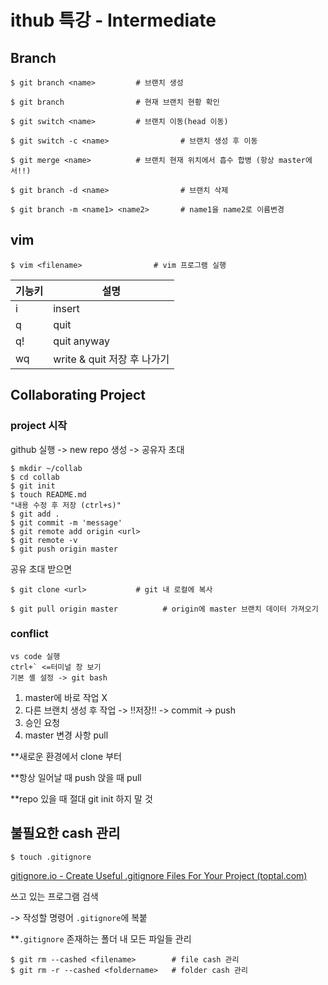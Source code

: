 # ithub 특강 - Intermediate

## Branch

```
$ git branch <name>		    # 브랜치 생성

$ git branch			    # 현재 브랜치 현황 확인

$ git switch <name>		    # 브랜치 이동(head 이동)

$ git switch -c <name>                # 브랜치 생성 후 이동

$ git merge <name>		    # 브랜치 현재 위치에서 흡수 합병 (항상 master에서!!)

$ git branch -d <name>                # 브랜치 삭제

$ git branch -m <name1> <name2>       # name1을 name2로 이름변경
```



## vim

```
$ vim <filename>				# vim 프로그램 실행
```

| 기능키 | 설명                        |
| ------ | --------------------------- |
| i      | insert                      |
| q      | quit                        |
| q!     | quit anyway                 |
| wq     | write & quit 저장 후 나가기 |



## Collaborating Project

### project 시작

github 실행 -> new repo 생성 -> 공유자 초대

```
$ mkdir ~/collab
$ cd collab
$ git init
$ touch README.md
"내용 수정 후 저장 (ctrl+s)"
$ git add .
$ git commit -m 'message'
$ git remote add origin <url>
$ git remote -v
$ git push origin master
```

공유 초대 받으면

```
$ git clone <url>           # git 내 로컬에 복사

$ git pull origin master          # origin에 master 브랜치 데이터 가져오기
```

### conflict

```
vs code 실행
ctrl+` <=터미널 창 보기
기본 셸 설정 -> git bash
```

1. master에 바로 작업 X
2. 다른 브랜치 생성 후 작업 -> !!저장!! -> commit -> push
3. 승인 요청
4. master 변경 사항 pull



**새로운 환경에서 clone 부터

**항상 일어날 때 push 앉을 때 pull

**repo 있을 때 절대 git init 하지 말 것



## 불필요한 cash 관리

```
$ touch .gitignore
```

[gitignore.io - Create Useful .gitignore Files For Your Project (toptal.com)](https://www.toptal.com/developers/gitignore)

쓰고 있는 프로그램 검색

-> 작성할 명령어 `.gitignore`에 복붙

**`.gitignore` 존재하는 폴더 내 모든 파일들 관리

```
$ git rm --cashed <filename>		# file cash 관리
$ git rm -r --cashed <foldername>	# folder cash 관리
```
